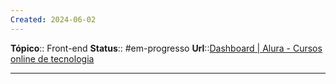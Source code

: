 ```yaml
---
Created: 2024-06-02
---
```

**Tópico**:: Front-end
**Status**:: #em-progresso 
**Url**::[Dashboard | Alura - Cursos online de tecnologia](https://cursos.alura.com.br/dashboard)

--- 



